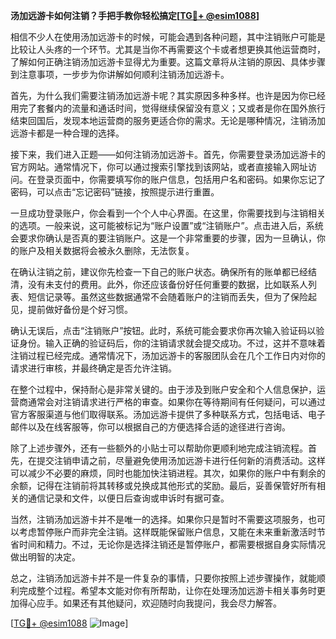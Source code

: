 **汤加远游卡如何注销？手把手教你轻松搞定[[TG💪+ @esim1088](https://t.me/s/esim1088)]**

相信不少人在使用汤加远游卡的时候，可能会遇到各种问题，其中注销账户可能是比较让人头疼的一个环节。尤其是当你不再需要这个卡或者想更换其他运营商时，了解如何正确注销汤加远游卡显得尤为重要。这篇文章将从注销的原因、具体步骤到注意事项，一步步为你讲解如何顺利注销汤加远游卡。

首先，为什么我们需要注销汤加远游卡呢？其实原因多种多样。也许是因为你已经用完了套餐内的流量和通话时间，觉得继续保留没有意义；又或者是你在国外旅行结束回国后，发现本地运营商的服务更适合你的需求。无论是哪种情况，注销汤加远游卡都是一种合理的选择。

接下来，我们进入正题——如何注销汤加远游卡。首先，你需要登录汤加远游卡的官方网站。通常情况下，你可以通过搜索引擎找到该网站，或者直接输入网址访问。在登录页面中，你需要填写你的账户信息，包括用户名和密码。如果你忘记了密码，可以点击“忘记密码”链接，按照提示进行重置。

一旦成功登录账户，你会看到一个个人中心界面。在这里，你需要找到与注销相关的选项。一般来说，这可能被标记为“账户设置”或“注销账户”。点击进入后，系统会要求你确认是否真的要注销账户。这是一个非常重要的步骤，因为一旦确认，你的账户及相关数据将会被永久删除，无法恢复。

在确认注销之前，建议你先检查一下自己的账户状态。确保所有的账单都已经结清，没有未支付的费用。此外，你还应该备份好任何重要的数据，比如联系人列表、短信记录等。虽然这些数据通常不会随着账户的注销而丢失，但为了保险起见，提前做好备份是个好习惯。

确认无误后，点击“注销账户”按钮。此时，系统可能会要求你再次输入验证码以验证身份。输入正确的验证码后，你的注销请求就会提交成功。不过，这并不意味着注销过程已经完成。通常情况下，汤加远游卡的客服团队会在几个工作日内对你的请求进行审核，并最终确定是否允许注销。

在整个过程中，保持耐心是非常关键的。由于涉及到账户安全和个人信息保护，运营商通常会对注销请求进行严格的审查。如果你在等待期间有任何疑问，可以通过官方客服渠道与他们取得联系。汤加远游卡提供了多种联系方式，包括电话、电子邮件以及在线客服等，你可以根据自己的方便选择合适的途径进行咨询。

除了上述步骤外，还有一些额外的小贴士可以帮助你更顺利地完成注销流程。首先，在提交注销申请之前，尽量避免使用汤加远游卡进行任何新的消费活动。这样可以减少不必要的麻烦，同时也能加快注销进程。其次，如果你的账户中有剩余的余额，记得在注销前将其转移或兑换成其他形式的奖励。最后，妥善保管好所有相关的通信记录和文件，以便日后查询或申诉时有据可查。

当然，注销汤加远游卡并不是唯一的选择。如果你只是暂时不需要这项服务，也可以考虑暂停账户而非完全注销。这样既能保留账户信息，又能在未来重新激活时节省时间和精力。不过，无论你是选择注销还是暂停账户，都需要根据自身实际情况做出明智的决定。

总之，注销汤加远游卡并不是一件复杂的事情，只要你按照上述步骤操作，就能顺利完成整个过程。希望本文能对你有所帮助，让你在处理汤加远游卡相关事务时更加得心应手。如果还有其他疑问，欢迎随时向我提问，我会尽力解答。

[[TG💪+ @esim1088](https://t.me/s/esim1088) ![Image](https://i.postimg.cc/4NQfJmqS/Snipaste-2025-05-13-00-14-12.png)]
